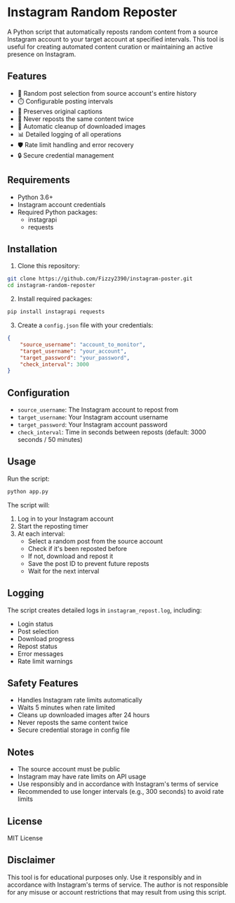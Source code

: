 # Instagram Random Reposter

A Python script that automatically reposts random content from a source Instagram account to your target account at specified intervals. This tool is useful for creating automated content curation or maintaining an active presence on Instagram.

## Features

- 🔄 Random post selection from source account's entire history
- ⏱️ Configurable posting intervals
- 📝 Preserves original captions
- 🎯 Never reposts the same content twice
- 🧹 Automatic cleanup of downloaded images
- 📊 Detailed logging of all operations
- 🛡️ Rate limit handling and error recovery
- 🔒 Secure credential management

## Requirements

- Python 3.6+
- Instagram account credentials
- Required Python packages:
  - instagrapi
  - requests

## Installation

1. Clone this repository:
```bash
git clone https://github.com/Fizzy2390/instagram-poster.git
cd instagram-random-reposter
```

2. Install required packages:
```bash
pip install instagrapi requests
```

3. Create a `config.json` file with your credentials:
```json
{
    "source_username": "account_to_monitor",
    "target_username": "your_account",
    "target_password": "your_password",
    "check_interval": 3000
}
```

## Configuration

- `source_username`: The Instagram account to repost from
- `target_username`: Your Instagram account username
- `target_password`: Your Instagram account password
- `check_interval`: Time in seconds between reposts (default: 3000 seconds / 50 minutes)

## Usage

Run the script:
```bash
python app.py
```

The script will:
1. Log in to your Instagram account
2. Start the reposting timer
3. At each interval:
   - Select a random post from the source account
   - Check if it's been reposted before
   - If not, download and repost it
   - Save the post ID to prevent future reposts
   - Wait for the next interval

## Logging

The script creates detailed logs in `instagram_repost.log`, including:
- Login status
- Post selection
- Download progress
- Repost status
- Error messages
- Rate limit warnings

## Safety Features

- Handles Instagram rate limits automatically
- Waits 5 minutes when rate limited
- Cleans up downloaded images after 24 hours
- Never reposts the same content twice
- Secure credential storage in config file

## Notes

- The source account must be public
- Instagram may have rate limits on API usage
- Use responsibly and in accordance with Instagram's terms of service
- Recommended to use longer intervals (e.g., 300 seconds) to avoid rate limits

## License

MIT License

## Disclaimer

This tool is for educational purposes only. Use it responsibly and in accordance with Instagram's terms of service. The author is not responsible for any misuse or account restrictions that may result from using this script. 